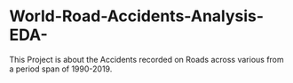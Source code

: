# World-Road-Accidents-Analysis-EDA-
This Project is about the Accidents recorded on Roads across various from a period span of 1990-2019.
